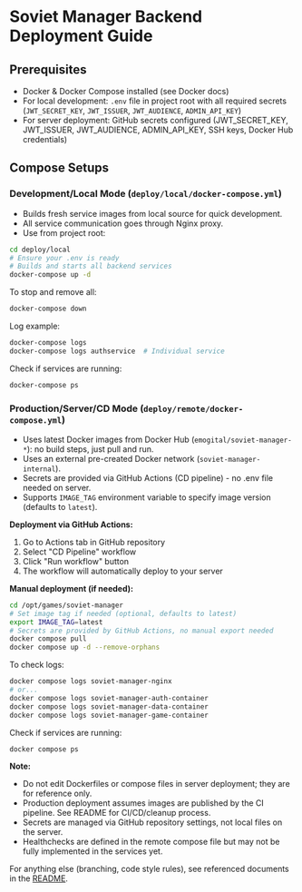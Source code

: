 # Soviet Manager Backend Deployment Guide

## Prerequisites
- Docker & Docker Compose installed (see Docker docs)
- For local development: `.env` file in project root with all required secrets (`JWT_SECRET_KEY`, `JWT_ISSUER`, `JWT_AUDIENCE`, `ADMIN_API_KEY`)
- For server deployment: GitHub secrets configured (JWT_SECRET_KEY, JWT_ISSUER, JWT_AUDIENCE, ADMIN_API_KEY, SSH keys, Docker Hub credentials)

## Compose Setups

### Development/Local Mode (`deploy/local/docker-compose.yml`)
- Builds fresh service images from local source for quick development.
- All service communication goes through Nginx proxy.
- Use from project root:

```bash
cd deploy/local
# Ensure your .env is ready
# Builds and starts all backend services
docker-compose up -d
```

To stop and remove all:
```bash
docker-compose down
```

Log example:
```bash
docker-compose logs
docker-compose logs authservice  # Individual service
```

Check if services are running:
```bash
docker-compose ps
```

### Production/Server/CD Mode (`deploy/remote/docker-compose.yml`)
- Uses latest Docker images from Docker Hub (`emogital/soviet-manager-*`): no build steps, just pull and run.
- Uses an external pre-created Docker network (`soviet-manager-internal`).
- Secrets are provided via GitHub Actions (CD pipeline) - no .env file needed on server.
- Supports `IMAGE_TAG` environment variable to specify image version (defaults to `latest`).

**Deployment via GitHub Actions:**
1. Go to Actions tab in GitHub repository
2. Select "CD Pipeline" workflow
3. Click "Run workflow" button
4. The workflow will automatically deploy to your server

**Manual deployment (if needed):**
```bash
cd /opt/games/soviet-manager
# Set image tag if needed (optional, defaults to latest)
export IMAGE_TAG=latest
# Secrets are provided by GitHub Actions, no manual export needed
docker compose pull
docker compose up -d --remove-orphans
```

To check logs:
```bash
docker compose logs soviet-manager-nginx
# or...
docker compose logs soviet-manager-auth-container
docker compose logs soviet-manager-data-container
docker compose logs soviet-manager-game-container
```

Check if services are running:
```bash
docker compose ps
```

**Note:**
- Do not edit Dockerfiles or compose files in server deployment; they are for reference only.
- Production deployment assumes images are published by the CI pipeline. See README for CI/CD/cleanup process.
- Secrets are managed via GitHub repository settings, not local files on the server.
- Healthchecks are defined in the remote compose file but may not be fully implemented in the services yet.

For anything else (branching, code style rules), see referenced documents in the [README](../README.md).